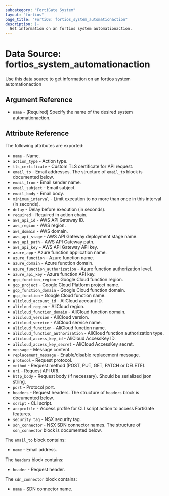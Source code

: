 ```yaml
---
subcategory: "FortiGate System"
layout: "fortios"
page_title: "FortiOS: fortios_system_automationaction"
description: |-
  Get information on an fortios system automationaction.
---
```


# Data Source: fortios_system_automationaction
Use this data source to get information on an fortios system automationaction

## Argument Reference

* `name` - (Required) Specify the name of the desired system automationaction.

## Attribute Reference

The following attributes are exported:

* `name` - Name.
* `action_type` - Action type.
* `tls_certificate` - Custom TLS certificate for API request.
* `email_to` - Email addresses. The structure of `email_to` block is documented below.
* `email_from` - Email sender name.
* `email_subject` - Email subject.
* `email_body` - Email body.
* `minimum_interval` - Limit execution to no more than once in this interval (in seconds).
* `delay` - Delay before execution (in seconds).
* `required` - Required in action chain.
* `aws_api_id` - AWS API Gateway ID.
* `aws_region` - AWS region.
* `aws_domain` - AWS domain.
* `aws_api_stage` - AWS API Gateway deployment stage name.
* `aws_api_path` - AWS API Gateway path.
* `aws_api_key` - AWS API Gateway API key.
* `azure_app` - Azure function application name.
* `azure_function` - Azure function name.
* `azure_domain` - Azure function domain.
* `azure_function_authorization` - Azure function authorization level.
* `azure_api_key` - Azure function API key.
* `gcp_function_region` - Google Cloud function region.
* `gcp_project` - Google Cloud Platform project name.
* `gcp_function_domain` - Google Cloud function domain.
* `gcp_function` - Google Cloud function name.
* `alicloud_account_id` - AliCloud account ID.
* `alicloud_region` - AliCloud region.
* `alicloud_function_domain` - AliCloud function domain.
* `alicloud_version` - AliCloud version.
* `alicloud_service` - AliCloud service name.
* `alicloud_function` - AliCloud function name.
* `alicloud_function_authorization` - AliCloud function authorization type.
* `alicloud_access_key_id` - AliCloud AccessKey ID.
* `alicloud_access_key_secret` - AliCloud AccessKey secret.
* `message` - Message content.
* `replacement_message` - Enable/disable replacement message.
* `protocol` - Request protocol.
* `method` - Request method (POST, PUT, GET, PATCH or DELETE).
* `uri` - Request API URI.
* `http_body` - Request body (if necessary). Should be serialized json string.
* `port` - Protocol port.
* `headers` - Request headers. The structure of `headers` block is documented below.
* `script` - CLI script.
* `accprofile` - Access profile for CLI script action to access FortiGate features.
* `security_tag` - NSX security tag.
* `sdn_connector` - NSX SDN connector names. The structure of `sdn_connector` block is documented below.

The `email_to` block contains:

* `name` - Email address.

The `headers` block contains:

* `header` - Request header.

The `sdn_connector` block contains:

* `name` - SDN connector name.

